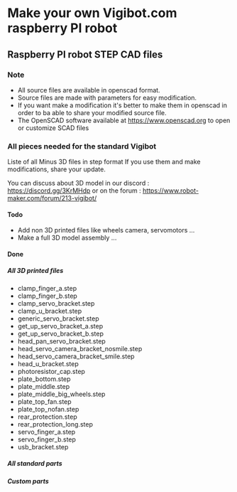 # Make your own Vigibot.com raspberry PI robot

## Raspberry PI robot STEP CAD files

### Note

- All source files are available in openscad format. 
- Source files are made with parameters for easy modification. 
- If you want make a modification it's better to make them in openscad in order to ba able to share your modified source file. 
- The OpenSCAD software available at https://www.openscad.org to open or customize SCAD files


### All pieces needed for the standard Vigibot

Liste of all Minus 3D files in step format
If you use them and make modifications, share your update. 

You can discuss about 3D model in our discord : https://discord.gg/3KrMHdp
or on the forum : https://www.robot-maker.com/forum/213-vigibot/


#### Todo

- Add non 3D printed files like wheels camera, servomotors ... 
- Make a full 3D model assembly ...


#### Done

##### All 3D printed files

- clamp_finger_a.step
- clamp_finger_b.step
- clamp_servo_bracket.step
- clamp_u_bracket.step
- generic_servo_bracket.step
- get_up_servo_bracket_a.step
- get_up_servo_bracket_b.step
- head_pan_servo_bracket.step
- head_servo_camera_bracket_nosmile.step
- head_servo_camera_bracket_smile.step
- head_u_bracket.step
- photoresistor_cap.step
- plate_bottom.step
- plate_middle.step
- plate_middle_big_wheels.step
- plate_top_fan.step
- plate_top_nofan.step
- rear_protection.step
- rear_protection_long.step
- servo_finger_a.step
- servo_finger_b.step
- usb_bracket.step

##### All standard parts 

##### Custom parts 

